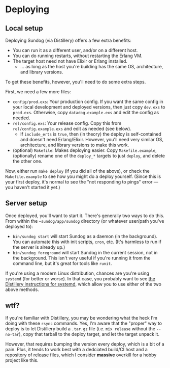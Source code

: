# Deploying

## Local setup

Deploying Sundog (via Distillery) offers a few extra benefits:

* You can run it as a different user, and/or on a different host.
* You can do running restarts, without restarting the Erlang VM.
* The target host need not have Elixir or Erlang installed.
  * … as long as the host you're building has the same OS, architecture, and library versions.

To get these benefits, however, you'll need to do some extra steps.

First, we need a few more files:

* `config/prod.exs`: Your production config.  If you want the same config in your local development and deployed versions, then just copy `dev.exs` to `prod.exs`.  Otherwise, copy `datadog.example.exs` and edit the config as needed.
* `rel/config.exs`: Your release config.  Copy this from `rel/config.example.exs` and edit as needed (see below).
  * If `include_erts` is `true`, then (in theory) the deploy is self-contained and doesn't need Erlang/Elixir.  However, you'll need very similar OS, architecture, and library versions to make this work.
* (optional) `Makefile`: Makes deploying easier.  Copy `Makefile.example`, (optionally) rename one of the `deploy_*` targets to just `deploy`, and delete the other one.

Now, either run `make deploy` (if you did all of the above), or check the `Makefile.example` to see how you might do a deploy yourself.  (Since this is your first deploy, it's normal to see the "not responding to pings" error — you haven't started it yet.)

## Server setup

Once deployed, you'll want to start it.  There's generally two ways to do this.  From within the `~sundog/app/sundog` directory (or whatever user/path you've deployed to):

* `bin/sundog start` will start Sundog as a daemon (in the background).  You can automate this with init scripts, `cron`, etc.  (It's harmless to run if the server is already up.)
* `bin/sundog foreground` will start Sundog in the current session, not in the background.  This isn't very useful if you're running it from the command line, but it's great for tools like `runit`.

If you're using a modern Linux distribution, chances are you're using `systemd` (for better or worse).  In that case, you probably want to see [the Distillery instructions for systemd](https://github.com/bitwalker/distillery/blob/master/docs/Use%20With%20systemd.md), which allow you to use either of the two above methods.

## wtf?

If you're familiar with Distillery, you may be wondering what the heck I'm doing with these `rsync` commands.  Yes, I'm aware that the "proper" way to deploy is to let Distillery build a `.tar.gz` file (i.e. `mix release` without the `--no-tar`), copy that tarball to the deploy target, and let the target unpack it.

However, that requires bumping the version every deploy, which is a bit of a pain.  Plus, it tends to work best with a dedciated build/CI host and a repository of release files, which I consider **massive** overkill for a hobby project like this.

